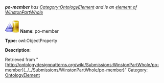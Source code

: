 ___po-member__ has [Category:OntologyElement](../../Category/OntologyElement "Category:OntologyElement") and is an [element of](../../Property/ElementOf "Property:ElementOf") [WinstonPartWhole](../../Submissions/WinstonPartWhole "Submissions:WinstonPartWhole")_


  




[![ObjectProperty](../../images/thumb/c/c3/ObjectProperty.gif/45px-ObjectProperty.gif)](../../Image/ObjectProperty.gif "ObjectProperty")
__Name__: po-member 


__Type:__ owl:ObjectProperty 


__Description__: 





Retrieved from "[http://ontologydesignpatterns.org/wiki/Submissions:WinstonPartWhole/po-member](../../Submissions/WinstonPartWhole/po-member)"
 [Category](http://ontologydesignpatterns.org/wiki/Special:Categories "Special:Categories"): [OntologyElement](../../Category/OntologyElement "Category:OntologyElement")